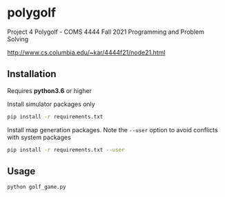 # polygolf

Project 4 Polygolf - COMS 4444 Fall 2021 Programming and Problem Solving

<http://www.cs.columbia.edu/~kar/4444f21/node21.html>

## Installation

Requires **python3.6** or higher

Install simulator packages only
```bash
pip install -r requirements.txt
```

Install map generation packages. Note the `--user` option to avoid conflicts with system packages
```bash
pip install -r requirements.txt --user
```

## Usage

```bash
python golf_game.py
```
